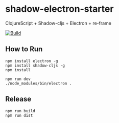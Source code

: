 # shadow-electron-starter
ClojureScript + Shadow-cljs + Electron + re-frame

[![Build](https://travis-ci.com/github/mping/observideo-app-re-frame.svg?branch=master)](https://travis-ci.com/github/mping/observideo-app-re-frame)


## How to Run
```
npm install electron -g
npm install shadow-cljs -g
npm install

npm run dev
./node_modules/bin/electron .
```

## Release
```
npm run build
npm run dist
```
